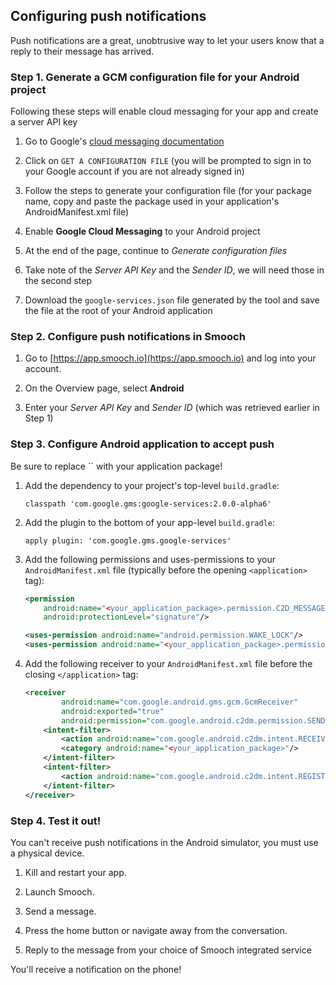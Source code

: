 ## Configuring push notifications

Push notifications are a great, unobtrusive way to let your users know that a reply to their message has arrived.

### Step 1. Generate a GCM configuration file for your Android project

<aside class="notice">
Following these steps will enable cloud messaging for your app and create a server API key
</aside>

1. Go to Google's [cloud messaging documentation](https://developers.google.com/cloud-messaging/android/client#get-config)

1. Click on `GET A CONFIGURATION FILE` (you will be prompted to sign in to your Google account if you are not already signed in)

1. Follow the steps to generate your configuration file (for your package name, copy and paste the package used in your application's AndroidManifest.xml file)

1. Enable **Google Cloud Messaging** to your Android project

1. At the end of the page, continue to *Generate configuration files*

1. Take note of the *Server API Key* and the *Sender ID*, we will need those in the second step

1. Download the `google-services.json` file generated by the tool and save the file at the root of your Android application

### Step 2. Configure push notifications in Smooch

1. Go to [https://app.smooch.io](https://app.smooch.io) and log into your account.

2. On the Overview page, select **Android**

3. Enter your *Server API Key* and *Sender ID* (which was retrieved earlier in Step 1)

### Step 3. Configure Android application to accept push

<aside class="notice">
Be sure to replace `<your_application_package>` with your application package!
</aside>

1. Add the dependency to your project's top-level `build.gradle`:

    ```
    classpath 'com.google.gms:google-services:2.0.0-alpha6'
    ```

2. Add the plugin to the bottom of your app-level `build.gradle`:

    ```
    apply plugin: 'com.google.gms.google-services'
    ```

3. Add the following permissions and uses-permissions to your `AndroidManifest.xml` file (typically before the opening `<application>` tag):

    ```xml
    <permission
        android:name="<your_application_package>.permission.C2D_MESSAGE"
        android:protectionLevel="signature"/>

    <uses-permission android:name="android.permission.WAKE_LOCK"/>
    <uses-permission android:name="<your_application_package>.permission.C2D_MESSAGE"/>
    ```

4. Add the following receiver to your `AndroidManifest.xml` file before the closing `</application>` tag:

    ```xml
    <receiver
            android:name="com.google.android.gms.gcm.GcmReceiver"
            android:exported="true"
            android:permission="com.google.android.c2dm.permission.SEND">
        <intent-filter>
            <action android:name="com.google.android.c2dm.intent.RECEIVE"/>
            <category android:name="<your_application_package>"/>
        </intent-filter>
        <intent-filter>
            <action android:name="com.google.android.c2dm.intent.REGISTRATION"/>
        </intent-filter>
    </receiver>
    ```

### Step 4. Test it out!

<aside class="warning">
You can't receive push notifications in the Android simulator, you must use a physical device.
</aside>

1. Kill and restart your app.

2. Launch Smooch.

3. Send a message.

4. Press the home button or navigate away from the conversation.

5. Reply to the message from your choice of Smooch integrated service

You'll receive a notification on the phone!
